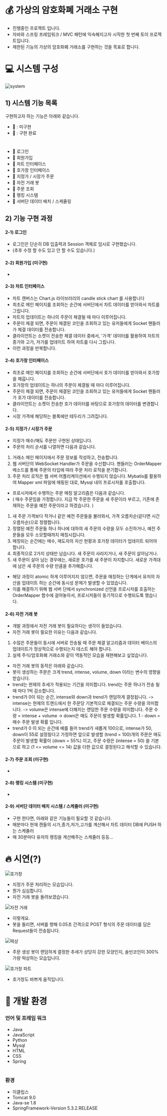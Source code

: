 # 💰 가상의 암호화폐 거래소 구현
* 진행중인 프로젝트 입니다.
* 자바와 스프링 프레임워크 / MVC 패턴에 익숙해지고자 시작한 첫 번째 토이 프로젝트입니다.
* 제한된 기능의 가상의 암호화폐 거래소를 구현하는 것을 목표로 합니다.

# 💻  시스템 구성

![system](https://user-images.githubusercontent.com/76681977/174482746-ddb48f1f-3a96-44ed-baed-7f27ce694e6c.png)

## 1) 시스템 기능 목록
구현하고자 하는 기능은 아래와 같습니다.

* 🔴 : 미구현
* 🔵 : 구현 완료
#
* 🔵 로그인
* 🔴  회원가입
* 🔵 차트 인터페이스 
* 🔵 호가창 인터페이스 
* 🔵 지정가 / 시장가 주문 
* 🔵 자전 거래 봇
* 🔴  주문 조회 
* 🔴  랭킹 시스템
* 🔴  서버단 데이터 배치 / 스케쥴링


## 2) 기능 구현 과정

#### 2-1) 로그인
* 로그인은 단순히 DB 입출력과 Session 객체로 임시로 구현했습니다. 
* (추후 수정 할 수도 있고 안 할 수도 있습니다.)

#### 2-2) 회원가입 (미구현)
* 

#### 2-3) 차트 인터페이스 
* 차트 캔버스는 Chart.js 라이브러리의 candle stick chart 를 사용합니다
* 최초로 메인 페이지를 조회하는 순간에 서버단에서 차트 데이터를 받아와서 차트를 그립니다.
* 차트의 업데이트는 하나의 주문이 체결될 때 마다 이루어집니다. 
* 주문이 체결 되면, 주문이 체결된 코인을 조회하고 있는 유저들에게 Socket 핸들러가 체결 데이터를 전송합니다.
* 클라이언트는 소켓이 전송한 체결 데이터 중에서, '가격' 데이터를 활용하여 차트의 종가와 고가, 저가를 업데이트 하여 차트를 다시 그립니다.
* 이런 과정을 반복합니다.


#### 2-4) 호가창 인터페이스 
* 최초로 메인 페이지를 조회하는 순간에 서버단에서 호가 데이터를 받아와서 호가창을 채웁니다.
* 호가창의 업데이트는 하나의 주문이 체결될 때 마다 이루어집니다. 
* 주문이 체결 되면, 주문이 체결된 코인을 조회하고 있는 유저들에게 Socket 핸들러가 호가 데이터를 전송합니다.
* 클라이언트는 소켓이 전송한 호가 데이터를 바탕으로 호가창의 데이터를 변경합니다.
* 시장 가격에 해당하는 블록에만 테두리가 그려집니다.

#### 2-5) 지정가 / 시장가 주문

* 지정가 매수/매도 주문만 구현된 상태입니다. 
* 주문의 처리 순서를 나열하면 다음과 같습니다.

1. 거래소 메인 페이지에서 주문 정보를 작성하고, 전송합니다.
2. 웹 서버단의 WebSocket Handler가 주문을 수신합니다. 핸들러는 OrderMapper 메소드를 통해 주문의 타입에 따라 주문 처리 로직을 분기합니다.
3. 주문 처리 로직은 웹 서버 어플리케이션에서 수행되지 않습니다. Mybatis를 활용하여 Mapper xml 파일에 매핑된 대로, Mysql 내의 프로시저를 호출합니다.

* 프로시저에서 수행하는 주문 매칭 알고리즘은 다음과 같습니다. 
* ( 매수 주문임을 가정합니다. 지금 막 주문한 주문을 새 주문이라 부르고, 기존에 존재하는 주문을 예전 주문이라고 하겠습니다. )
1. 새 주문 가격보다 작거나 같은 예전 주문들을 불러와서, 가격 오름차순(같다면 시간 오름차순)으로 정렬합니다.
2. 정렬된 예전 주문들 하나 하나에 대하여 새 주문의 수량을 모두 소진하거나, 예전 주문들을 모두 소모할때까지 매칭시킵니다.
3. 매칭되는 순간에는 매수, 매도자의 자산 현황과 호가창 데이터가 업데이트 되어야 합니다.
4. 최종적으로 2가지 상태만 남습니다. 새 주문이 사라지거나, 새 주문이 살아남거나.
5. 새 주문이 살아 남는 경우에는, 새로운 호가를 새 주문이 차지합니다. 새로운 가격대에 남은 새 주문의 수량 만큼을 추가해줍니다.


* 해당 과정이 atomic 하게 이루어지지 않으면, 주문을 매칭하는 단계에서 유저의 자산을 업데이트 하는 순간에 동시성 문제가 발생할 수 있었습니다.
* 이를 해결하기 위해 웹 서버 단에서 synchronized 선언을 프로시저를 호출하는 OrderMapper 함수에 걸어놓아서, 프로시저들이 동기적으로 수행되도록 했습니다.

#### 2-6) 자전 거래 봇
* 개발 과정에서 자전 거래 봇이 필요하다는 생각이 들었습니다.
* 자전 거래 봇이 필요한 이유는 다음과 같습니다.
1. 수많은 주문들이 동시에 서버로 전송될 때 주문 체결 알고리즘과 데이터 베이스의 업데이트가 정상적으로 수행되는지 테스트 해야 합니다.
2. 실제 주식/암호화폐 거래소와 같이 역동적인 모습을 재현해보고 싶었습니다.
* 자전 거래 봇의 동작은 아래와 같습니다.
* 봇이 생성하는 주문은 크게 trend, intense, volume, down 이라는 변수의 영향을 받습니다.
* trend는 현재의 추세가 적용되는 기간을 의미합니다. trend는 주문 하나가 전송 될 때 마다 1씩 감소합니다.
* trend가 0이 되는 순간, intense와 down과 trend가 랜덤하게 결정됩니다.
-> intense는 현재의 트렌드에서 한 주문당 기본적으로 체결되는 주문 수량을 의미합니다. 
-> volume은 intense에 더해지는 랜덤한 주문 수량을 의미합니다. 주문 수량 = intense + volume
-> down은 매도 주문이 발생할 확률입니다. 1 - down = 매수 주문 발생 확률 입니다.
* trend가 0 이 되는 순간에 예를 들어 trend가 새롭게 100으로, intense가 50, down이 55로 설정됬다고 가정하면 앞으로 발생할 (trend = 100)개의 주문은 매도 주문이 발생할 확률이 (down = 55%) 이고, 주문 수량은 (intense = 50) 을 기본으로 하고 (1 <= volume <= 14) 값을 더한 값으로 결정된다고 해석할 수 있습니다.


#### 2-7) 주문 조회 (미구현)
*
#### 2-8) 랭킹 시스템 (미구현)
*
#### 2-9) 서버단 데이터 배치 시스템 / 스케쥴러 (미구현)
* 구현 한다면, 아래와 같은 기능들이 필요할 것 같습니다.
* 매분마다 현재 캔들의 시가,종가,저가,고가를 계산해서 차트 데이터 DB에 PUSH 하는 스케쥴러
* 매 30분마다 유저의 랭킹을 계산해주는 스케쥴러 등등...


# 🔥 시연(?)

![호가창](https://user-images.githubusercontent.com/76681977/174486274-883b9577-ce81-47e9-b788-95fa4683b0e8.gif)

* 지정가 주문 처리하는 모습입니다.
* 뭔가 심심합니다.
* 자전 거래 봇을 돌려보겠습니다. 

![자전 거래](https://user-images.githubusercontent.com/76681977/174486390-bfca10e7-9343-480a-9512-5ac7ac6cae59.gif)

* 이렇게요.
* 봇을 돌리면, 서버를 향해 0.05초 간격으로 POST 형식의 주문 데이터를 담은 Request들이 전송됩니다.

![떡상](https://user-images.githubusercontent.com/76681977/174486186-26ff6447-c1b4-4327-b6cb-727ea1b4a5de.gif)

* 주문 생성 봇이 랜덤하게 결정한 추세가 상당히 강한 모양인지, 솔빈코인이 300% 가량 떡상하는 모습입니다. 

![호가창 파트](https://user-images.githubusercontent.com/76681977/174488503-e35b4dfd-32ca-414f-9fb2-6be2ed74b291.gif)

* 호가창도 바쁘게 움직입니다.


# 🔨 개발 환경
### 언어 및 프레임 워크
* Java
*  JavaScript
*  Python
*  Mysql
*  HTML
*  CSS
*  Spring
#
### 환경
* 이클립스
* Tomcat 9.0
* Java-se 1.8
* SpringFramework-Version 5.3.2.RELEASE
